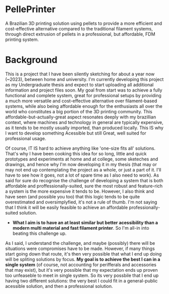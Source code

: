 # PellePrinter
A Brazilian 3D printing solution using pellets to provide a more efficient and cost-effective alternative compared to the traditional filament systems, through direct extrusion of pellets in a professional, but affordable, FDM printing system.

# Background

This is a project that I have been silently sketching for about a year now (~2023), between home and university. I'm currently developing this project as my Undergraduate thesis and expect to start uploading all additional information and project files soon. My goal from start was to achieve a fully functional and complete system, great for professional setups by providing a much more versatile and cost-effective alternative over filament-based systems, while also being affordable enough for the enthusiasts all over the world who constitutes a big portion of the 3D printing community. This affordable-but-actually-great aspect resonates deeply with my brazillian context, where machines and technology in general are typically expensive, as it tends to be mostly usually imported, than produced locally. This IS why I want to develop something Acessible but still Great, well suited for professional usage.

Of course, IT IS hard to achieve anything like 'one-size fits all' solutions. That's why I have been cooking this idea for so long, little and quick prototypes and experiments at home and at college, some sketeches and drawings, and hence why I'm now developing it in my thesis (that may or may not end up contemplating the project as a whole, or just a part of it. I'll have to see how it goes, not a lot of spare time as I also need to work). As said for sure do recognise the challenge of developing a system that is both affordable and proffessionally-suited, sure the most robust and feature-rich a system is the more expensive it tends to be. However, I also think and have seen (and possible you too) that this logic tends to be quite overestimated and oversimplyfied, it's not a rule of thumb. I'm not saying that I think it will be easily feasible to achieve an affordable professionally-suited solution.

- <b>What I aim is to have an at least similar but better acessibility than a modern multi material and fast filament printer</b>. So I'm all-in into beating this challenge up.
  
As I said, I understand the challenge, and maybe (possibly) there will be situations were compromises have to be made. However, if many things start going down that route, it's then very possible that what I end up doing will be spliting solutions by focus. <b>My goal is to achieve the best I can in a single system</b> (of course, not accounting for perifferals and accessories that may exist), but it's very possible that my expectation ends up proven too unfeaseble to meet in single system. So its very possbile that I end up having two different solutions: the very best I could fit in a general-public acessible solution, and then a professional solution.
